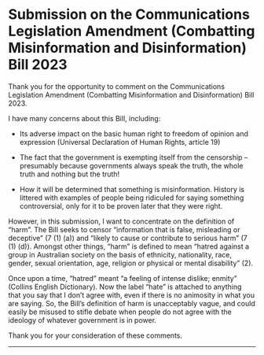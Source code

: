 # Submission on the Communications Legislation Amendment (Combatting Misinformation and Disinformation) Bill 2023

Thank you for the opportunity to comment on the Communications Legislation Amendment
(Combatting Misinformation and Disinformation) Bill 2023.

I have many concerns about this Bill, including:

  - Its adverse impact on the basic human right to freedom of opinion and expression (Universal
Declaration of Human Rights, article 19)

  - The fact that the government is exempting itself from the censorship – presumably because
governments always speak the truth, the whole truth and nothing but the truth!

  - How it will be determined that something is misinformation. History is littered with examples
of people being ridiculed for saying something controversial, only for it to be proven later
that they were right.

However, in this submission, I want to concentrate on the definition of “harm”. The Bill seeks to
censor “information that is false, misleading or deceptive” (7 (1) (a)) and “likely to cause or
contribute to serious harm” (7 (1) (d)). Amongst other things, “harm” is defined to mean “hatred
against a group in Australian society on the basis of ethnicity, nationality, race, gender, sexual
orientation, age, religion or physical or mental disability” (2).

Once upon a time, “hatred” meant “a feeling of intense dislike; enmity” (Collins English Dictionary).
Now the label “hate” is attached to anything that you say that I don’t agree with, even if there is no
animosity in what you are saying. So, the Bill’s definition of harm is unacceptably vague, and could
easily be misused to stifle debate when people do not agree with the ideology of whatever
government is in power.

Thank you for your consideration of these comments.


-----

